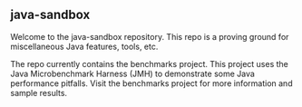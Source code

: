 ## java-sandbox
Welcome to the java-sandbox repository. This repo is a proving ground for miscellaneous Java features, tools, etc.

The repo currently contains the benchmarks project. This project uses the Java Microbenchmark Harness (JMH) to demonstrate some Java performance pitfalls.
Visit the benchmarks project for more information and sample results.
